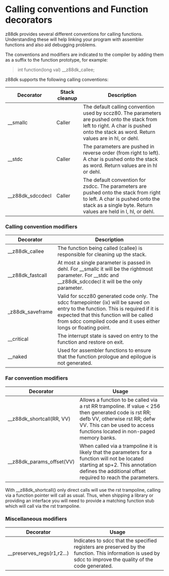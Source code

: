 # Calling conventions and Function decorators

z88dk provides several different conventions for calling functions. Understanding these will help linking your program with assembler functions and also aid debugging problems.

The conventions and modifiers are indicated to the compiler by adding them as a suffix to the function prototype, for example:

> int function(long val) __z88dk_callee;

z88dk supports the following calling conventions:

|  Decorator|Stack cleanup  | Description|
|--|--|--|
|__smallc  | Caller  | The default calling convention used by sccz80. The parameters are pushed onto the stack from left to right. A char is pushed onto the stack as word. Return values are in hl, or dehl.|
|__stdc | Caller | The parameters are pushed in reverse order (from right to left). A char is pushed onto the stack as word. Return values are in hl or dehl.|
|__z88dk_sdccdecl | Caller | The default convention for zsdcc. The parameters are pushed onto the stack from right to left. A char is pushed onto the stack as a single byte. Return values are held in l, hl, or dehl.|

### Calling convention modifiers

|  Decorator|  Description|
|--|--|
|__z88dk_callee| The function being called (callee) is responsible for cleaning up the stack. |
|__z88dk_fastcall | At most a single parameter is passed in dehl. For __smallc it will be the rightmost parameter. For __stdc and __z88dk_sdccdecl it will be the only parameter.|
|_z88dk_saveframe|Valid for sccz80 generated code only. The sdcc framepointer (ix) will be saved on entry to the function. This is required if it is expected that this function will be called from sdcc compiled code and it uses either longs or floating point.
|__critical| The interrupt state is saved on entry to the function and restore on exit. |
|__naked|Used for assembler functions to ensure that the function prologue and epilogue is not generated. |

### Far convention modifiers

|  Decorator|  Usage|
|--|--|
| __z88dk_shortcall(RR, VV) |  Allows a function to be called via a rst RR trampoline. If value < 256 then generated code is rst RR; defb VV, otherwise rst RR; defw VV. This can be used to access functions located in non-paged memory banks. |
| __z88dk_params_offset(VV) |  When called via a trampoline it is likely that the parameters for a function will not be located starting at sp+2. This annotation defines the additional offset required to reach the parameters.   | 

With __z88dk_shortcall() only direct calls will use the rst trampoline, calling via a function pointer will call as usual. Thus, when shipping a library or providing an interface you will need to provide a matching function stub which will call via the rst trampoline.

### Miscellaneous modifiers

|  Decorator|  Usage|
|--|--|
| __preserves_regs(r1,r2...) |Indicates to sdcc that the specified registers are preserved by the function. This information is used by sdcc to improve the quality of the code generated.| 

